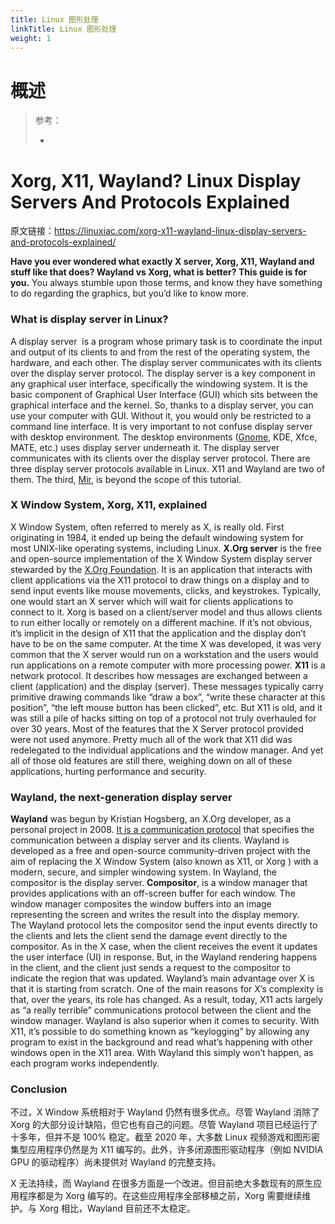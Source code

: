```yaml
---
title: Linux 图形处理
linkTitle: Linux 图形处理
weight: 1
---
```


# 概述

> 参考：
>
> - 

# Xorg, X11, Wayland? Linux Display Servers And Protocols Explained

原文链接：<https://linuxiac.com/xorg-x11-wayland-linux-display-servers-and-protocols-explained/>

**Have you ever wondered what exactly X server, Xorg, X11, Wayland and stuff like that does? Wayland vs Xorg, what is better? This guide is for you.**
You always stumble upon those terms, and know they have something to do regarding the graphics, but you’d like to know more.

### What is display server in Linux?

A display server  is a program whose primary task is to coordinate the input and output of its clients to and from the rest of the operating system, the hardware, and each other. The display server communicates with its clients over the display server protocol.
The display server is a key component in any graphical user interface, specifically the windowing system. It is the basic component of Graphical User Interface (GUI) which sits between the graphical interface and the kernel. So, thanks to a display server, you can use your computer with GUI. Without it, you would only be restricted to a command line interface.
It is very important to not confuse display server with desktop environment. The desktop environments ([Gnome](https://linuxiac.com/gnome-3-38-is-here-with-new-app-grid-and-better-performence/), KDE, Xfce, MATE, etc.) uses display server underneath it.
The display server communicates with its clients over the display server protocol. There are three display server protocols available in Linux. X11 and Wayland are two of them. The third, [Mir](https://mir-server.io/), is beyond the scope of this tutorial.

### X Window System, Xorg, X11, explained

X Window System, often referred to merely as X, is really old. First originating in 1984, it ended up being the default windowing system for most UNIX-like operating systems, including Linux.
**X.Org server** is the free and open-source implementation of the X Window System display server stewarded by the [X.Org Foundation](https://www.x.org/). It is an application that interacts with client applications via the X11 protocol to draw things on a display and to send input events like mouse movements, clicks, and keystrokes. Typically, one would start an X server which will wait for clients applications to connect to it. Xorg is based on a client/server model and thus allows clients to run either locally or remotely on a different machine.
If it’s not obvious, it’s implicit in the design of X11 that the application and the display don’t have to be on the same computer. At the time X was developed, it was very common that the X server would run on a workstation and the users would run applications on a remote computer with more processing power.
**X11** is a network protocol. It describes how messages are exchanged between a client (application) and the display (server). These messages typically carry primitive drawing commands like “draw a box”, “write these character at this position”, “the left mouse button has been clicked”, etc.
But X11 is old, and it was still a pile of hacks sitting on top of a protocol not truly overhauled for over 30 years. Most of the features that the X Server protocol provided were not used anymore. Pretty much all of the work that X11 did was redelegated to the individual applications and the window manager. And yet all of those old features are still there, weighing down on all of these applications, hurting performance and security.

### Wayland, the next-generation display server

**Wayland** was begun by Kristian Hogsberg, an X.Org developer, as a personal project in 2008. [It is a communication protocol](https://wayland.freedesktop.org/) that specifies the communication between a display server and its clients. Wayland is developed as a free and open-source community-driven project with the aim of replacing the X Window System (also known as X11, or Xorg ) with a modern, secure, and simpler windowing system.
In Wayland, the compositor is the display server. **Compositor**, is a window manager that provides applications with an off-screen buffer for each window. The window manager composites the window buffers into an image representing the screen and writes the result into the display memory.
The Wayland protocol lets the compositor send the input events directly to the clients and lets the client send the damage event directly to the compositor.
As in the X case, when the client receives the event it updates the user interface (UI) in response. But, in the Wayland rendering happens in the client, and the client just sends a request to the compositor to indicate the region that was updated.
Wayland’s main advantage over X is that it is starting from scratch. One of the main reasons for X’s complexity is that, over the years, its role has changed. As a result, today, X11 acts largely as “a really terrible” communications protocol between the client and the window manager.
Wayland is also superior when it comes to security. With X11, it’s possible to do something known as “keylogging” by allowing any program to exist in the background and read what’s happening with other windows open in the X11 area. With Wayland this simply won’t happen, as each program works independently.

### Conclusion

不过，X Window 系统相对于 Wayland 仍然有很多优点。尽管 Wayland 消除了 Xorg 的大部分设计缺陷，但它也有自己的问题。尽管 Wayland 项目已经运行了十多年，但并不是 100% 稳定。截至 2020 年，大多数 Linux 视频游戏和图形密集型应用程序仍然是为 X11 编写的。此外，许多闭源图形驱动程序（例如 NVIDIA GPU 的驱动程序）尚未提供对 Wayland 的完整支持。

X 无法持续，而 Wayland 在很多方面是一个改进。但目前绝大多数现有的原生应用程序都是为 Xorg 编写的。在这些应用程序全部移植之前，Xorg 需要继续维护。与 Xorg 相比，Wayland 目前还不太稳定。